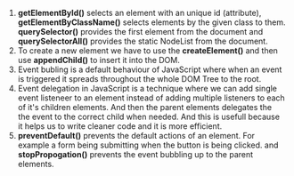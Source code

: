 1. **getElementById()** selects an element with an unique id (attribute), **getElementByClassName()** selects elements by the given class to them. **querySelector()** provides the first element from the document and **querySelectorAll()** provides the static NodeList from the document.
2. To create a new element we have to use the **createElement()** and then use **appendChild()** to insert it into the DOM.
3. Event bubling is a default behaviour of JavaScript where when an event is triggered it spreads throughout the whole DOM Tree to the root.
4. Event delegation in JavaScript is a technique where we can add single event listeneer to an element instead of adding multiple listeners to each of it's children elements. And then the parent elements delegates the the event to the correct child when needed. And this is usefull because it helps us to write cleaner code and it is more efficient.
5. **preventDefault()** prevents the default actions of an element. For example a form being submitting when the button is being clicked. and **stopPropogation()** prevents the event bubbling up to the parent elements.
